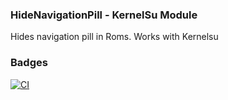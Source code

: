 ###  HideNavigationPill - KernelSu Module
Hides navigation pill in Roms.  Works with Kernelsu

### Badges
[![CI](https://github.com/nomads-land/HideNavigationPill/actions/workflows/build.yml/badge.svg)](https://github.com/nomads-land/HideNavigationPill/actions/workflows/build.yml)
